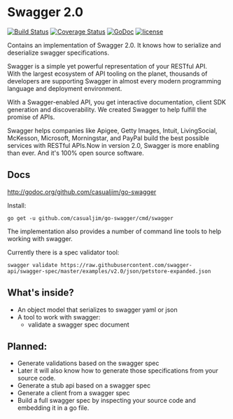 # Swagger 2.0

[![Build Status](https://travis-ci.org/casualjim/go-swagger.svg?branch=master)](https://travis-ci.org/casualjim/go-swagger)
[![Coverage Status](https://img.shields.io/coveralls/casualjim/go-swagger.svg)](https://coveralls.io/r/casualjim/go-swagger)
[![GoDoc](https://godoc.org/github.com/casualjim/go-swagger?status.svg)](http://godoc.org/github.com/casualjim/go-swagger)
[![license](http://img.shields.io/badge/license-Apache%20v2-orange.svg)](https://raw.githubusercontent.com/swagger-api/swagger-spec/master/LICENSE)

Contains an implementation of Swagger 2.0.
It knows how to serialize and deserialize swagger specifications.

Swagger is a simple yet powerful representation of your RESTful API.  
With the largest ecosystem of API tooling on the planet, thousands of developers are supporting Swagger
in almost every modern programming language and deployment environment.   

With a Swagger-enabled API, you get interactive documentation, client SDK generation and discoverability.
We created Swagger to help fulfill the promise of APIs.   

Swagger helps companies like Apigee, Getty Images, Intuit, LivingSocial, McKesson, Microsoft, Morningstar, and PayPal 
build the best possible services with RESTful APIs.Now in version 2.0, Swagger is more enabling than ever. 
And it's 100% open source software.

## Docs

http://godoc.org/github.com/casualjim/go-swagger

Install:

	go get -u github.com/casualjim/go-swagger/cmd/swagger

The implementation also provides a number of command line tools to help working with swagger.

Currently there is a spec validator tool:

	swagger validate https://raw.githubusercontent.com/swagger-api/swagger-spec/master/examples/v2.0/json/petstore-expanded.json

## What's inside?

* An object model that serializes to swagger yaml or json 
* A tool to work with swagger:
    * validate a swagger spec document

## Planned:
* Generate validations based on the swagger spec
* Later it will also know how to generate those specifications from your source code.
* Generate a stub api based on a swagger spec
* Generate a client from a swagger spec
* Build a full swagger spec by inspecting your source code and embedding it in a go file.
